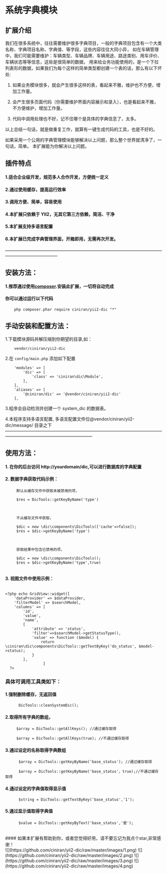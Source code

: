 # 系统字典模块
## 扩展介绍 
我们在很多系统中，往往需要维护很多字典项目，一般的字典项目包含有一个大类名称、字典项目名称、字典值、等字段，这些内容往往大同小异，
如在车辆管理中，我们可能需要维护：车辆类型、车辆品牌、车辆用途、路途类别、用车评价、车辆状态等等信息，这些是很简单的数据，
用来给业务功能使用的，是一个下拉列表形的数据，如果我们为每个这样的简单类型都创建一个表的话，那么有以下坏处:
     
1)  如果业务模块很多，就会产生很多这样的表，看起来不雅，维护也不方便，增加工作量。

2)  会产生很多页面代码（你需要维护界面内容展示和录入），也是看起来不雅，不方便维护，增加工作量。

3)  代码中调用处理也不好，记不住哪个是具体的字典信息了，太多。

以上总结一句话，就是做重复工作，就算有一键生成代码的工具，也是不好的。

如果采用一个公用的字典管理模块能够解决以上问题，那么整个世界就清净了，一句话，简单。 
本扩展能为你解决以上问题。  

## 插件特点
#### 1.适合企业级开发，规范多人合作开发，方便统一定义
#### 2.通过使用缓存，提高运行效率
#### 3.调用方便、简单，容易使用
#### 4.本扩展只依赖于 YII2，无其它第三方依赖，简洁、干净
#### 5.本扩展支持多语言配置
#### 6.本扩展已完成字典管理界面，开箱即用，无需再次开发。
————————————————————————————————————————————————

## 安装方法：
#### 1.推荐通过使用[composer](http://getcomposer.org/download/).安装此扩展，一切将自动完成
####  你可以通过运行以下代码
````
    php composer.phar require ciniran/yii2-dic "*"
````

## 手动安装和配置方法：
1.下载模块源码并解压缩到你期望的目录,如：
````
    vendor/ciniran/yii2-dic
````


2.在 `config/main.php` 添加如下配置
````
    'modules' => [
        'dic' => [
            'class' => 'ciniran\dic\Module',
        ],
    ],
    'aliases' => [
        '@ciniran/dic' => '@vendor/ciniran/yii2-dic'
    ],
````
3.程序会自动检测并创建一个 system_dic 的数据表。


4.本程序支持多语言配置,
    多语言配置文件位@vendor/ciniran/yii2-dic/message/ 目录之下 
  ————————————————————————————————————————————————————————
  
## 使用方法：
    
#### 1. 在你的后台访问 http://yourdomain/dic,可以进行数据库的字典配置

#### 2. 数据字典获取代码示例：
````
     默认从缓存文件中获取未被禁用的项，
          
     $res = DicTools::getKeyByName('type')
 
 
 
     不从缓存文件中获取，
          
     $dic = new \dic\components\DicTools(['cache'=>false]);
     $res = $dic->getKeyByName('type')
 
 
 
     获取结果中包含已禁用的项，
     
     $dic = new \dic\components\DicTools();
     $res = $dic->getKeyByName('type',true)
     
````
#### 3. 视图文件中使用示例：
````

<?php echo GridView::widget([
    'dataProvider' => $dataProvider,
    'filterModel' => $searchModel,
    'columns' => [
        'id',
        'value',
        'name',
        [
            'attribute' => 'status',
            'filter'=>$searchModel->getStatusType(),
            'value' => function ($model) {
                return \ciniran\dic\components\DicTools::getTextByKey('do_status', $model->status);
            }
        ],
                 ]
  ?>
````
### 具体可调用工具类如下：

#### 1.强制删除缓存，无返回值
````     
      DicTools::cleanSystemDic();
````

#### 2.取得所有字典的数组，
````
     $array = DicTools::getAllKeys(); //通过缓存取得
     
     $array = DicTools::getAllKeys(true); //不通过缓存取得

````
#### 3.通过设定的名称取得字典数组
````
      $array = DicTools::getKeyByName('base_status'); //通过缓存取得
      
      $array = DicTools::getKeyByName('base_status'，true);//不通过缓存取得

````

#### 4.通过设定的字典值取得显示值
````
      $string = DicTools::getTextByKey('base_status','1');

````
#### 5.通过显示值取得字典值
````
      $value = DicTools::getKeyByText('base_status','是');

````
<br>
#### 如果本扩展有帮助到你，或者您觉得好用，请不要忘记为我点个star,非常感谢！
<br>
![](https://github.com/ciniran/yii2-dic/raw/master/images/1.png)
![](https://github.com/ciniran/yii2-dic/raw/master/images/2.png)
![](https://github.com/ciniran/yii2-dic/raw/master/images/3.png)
![](https://github.com/ciniran/yii2-dic/raw/master/images/4.png)
